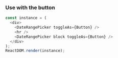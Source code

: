 ### Use with the button

<!--start-code-->

```js
const instance = (
  <div>
    <DateRangePicker toggleAs={Button} />
    <hr />
    <DateRangePicker block toggleAs={Button} />
  </div>
);
ReactDOM.render(instance);
```

<!--end-code-->
